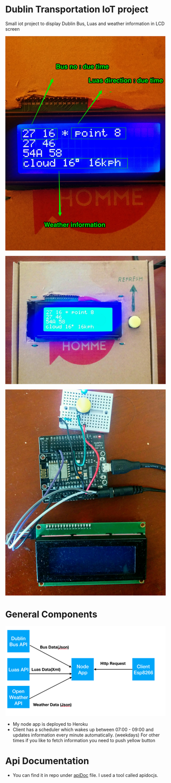 # Dublin Transportation IoT project
Small iot project to display Dublin Bus, Luas and weather information in LCD screen

![alt text](https://github.com/eldemcan/dublinbusiot/blob/master/images/IMG_20170610_212454.jpg  )

![alt text](https://github.com/eldemcan/dublinbusiot/blob/master/images/IMG_20170610_212432.jpg "Some sort of case")

![alt text](https://github.com/eldemcan/dublinbusiot/blob/master/images/IMG_20170610_184433.jpg "Wiring")

# General Components

![alt text](https://github.com/eldemcan/dublinbusiot/blob/master/images/Screen%20Shot%202017-07-31%20at%2022.25.20.png "Component Diagram")

- My node app is deployed to Heroku
- Client has a scheduler which wakes up between 07:00 - 09:00 and updates information every minute automatically. (weekdays) For other times if you like to fetch information you need to push yellow button

# Api Documentation
- You can find it in repo under [apiDoc](https://github.com/eldemcan/dublinbusiot/tree/master/apidoc) file. I used a tool called apidocjs.
